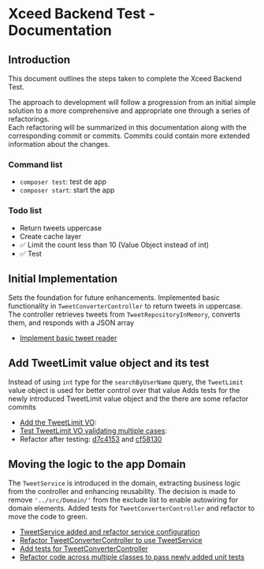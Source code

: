 # Xceed Backend Test - Documentation

## Introduction
This document outlines the steps taken to complete the Xceed Backend Test.

The approach to development will follow a progression from an initial simple solution to a more comprehensive and appropriate one through a series of refactorings.  
Each refactoring will be summarized in this documentation along with the corresponding commit or commits.
Commits could contain more extended information about the changes.

### Command list
- `composer test`: test de app
- `composer start`: start the app

### Todo list
- Return tweets uppercase
- Create cache layer
- ✅ Limit the count less than 10 (Value Object instead of int)
- ✅ Test

## Initial Implementation
Sets the foundation for future enhancements. Implemented basic functionality in `TweetConverterController` to return tweets in uppercase.  
The controller retrieves tweets from `TweetRepositoryInMemory`, converts them, and responds with a JSON array

- [Implement basic tweet reader](https://github.com/marcduranxanco/tweet_reader_xceed/commit/ce1e057a6892a8ed98b33ceb0618a9156bcd51ff)

## Add TweetLimit value object and its test
Instead of using `int` type for the `searchByUserName` query, the `TweetLimit` value object is used for better control over that value
Adds tests for the newly introduced TweetLimit value object and the there are some refactor commits

- [Add the TweetLimit VO](https://github.com/marcduranxanco/tweet_reader_xceed/commit/f07d03b0047fe9834e7271daa740e0f37a7800d7): 
- [Test TweetLimit VO validating multiple cases](https://github.com/marcduranxanco/tweet_reader_xceed/commit/cde489a45240c3415f0a27ec60540131719dbaa8): 
- Refactor after testing: [d7c4153](https://github.com/marcduranxanco/tweet_reader_xceed/commit/d7c41536643f1ff74270ef19959f7b797e8d629f) and [cf58130](https://github.com/marcduranxanco/tweet_reader_xceed/commit/cf58130aa5798f851a2a027c0837c97872cde8f1)

## Moving the logic to the app Domain
The `TweetService` is introduced in the domain, extracting business logic from the controller and enhancing reusability.
The decision is made to remove `'../src/Domain/'` from the exclude list to enable autowiring for domain elements.
Added tests for `TweetConverterController` and refactor to move the code to green.

- [TweetService added and refactor service configuration](https://github.com/marcduranxanco/tweet_reader_xceed/commit/09ac9cadaddd06cd2d81cd2531a32826d127a294)
- [Refactor TweetConverterController to use TweetService](https://github.com/marcduranxanco/tweet_reader_xceed/commit/7fdea7682a09790ef90cb2ac381645587cd932d2)
- [Add tests for TweetConverterController](https://github.com/marcduranxanco/tweet_reader_xceed/commit/96c8526ca4fee97f31adc31dec9e9dce79e20069)
- [Refactor code across multiple classes to pass newly added unit tests](https://github.com/marcduranxanco/tweet_reader_xceed/commit/0c8145f685c0a3eb8f82bbc051020f488e84b850)
